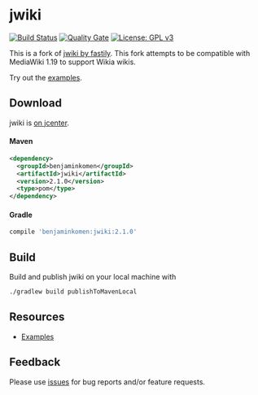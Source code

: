 # jwiki
[![Build Status](https://www.travis-ci.com/benjaminkomen/jwiki.svg?branch=master)](https://www.travis-ci.com/benjaminkomen/jwiki)
[![Quality Gate](https://sonarcloud.io/api/project_badges/measure?project=benjaminkomen%3Ajwiki&metric=alert_status)](https://sonarcloud.io/dashboard?id=benjaminkomen%3Ajwiki)
[![License: GPL v3](https://upload.wikimedia.org/wikipedia/commons/8/86/GPL_v3_Blue_Badge.svg)](https://www.gnu.org/licenses/gpl-3.0.en.html)

This is a fork of [jwiki by fastily](https://github.com/fastily/jwiki). This fork attempts to be compatible with
 MediaWiki 1.19 to support Wikia wikis.

Try out the [examples](https://github.com/benjaminkomen/jwiki/wiki/Examples).

## Download
 jwiki is [on jcenter](https://bintray.com/benjaminkomen/maven/jwiki).

#### Maven
```xml
<dependency>
  <groupId>benjaminkomen</groupId>
  <artifactId>jwiki</artifactId>
  <version>2.1.0</version>
  <type>pom</type>
</dependency>
```

#### Gradle
```groovy
compile 'benjaminkomen:jwiki:2.1.0'
```

## Build
Build and publish jwiki on your local machine with
```bash
./gradlew build publishToMavenLocal
```

## Resources
* [Examples](https://github.com/benjaminkomen/jwiki/wiki/Examples)
<!-- * [Javadocs](https://fastily.github.io/jwiki/docs/jwiki/) -->

## Feedback
Please use [issues](https://github.com/benjaminkomen/jwiki/issues) for bug reports and/or feature requests.

